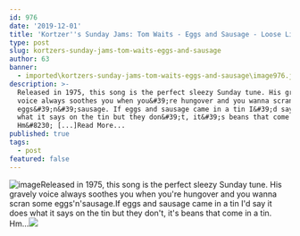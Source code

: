 ```yaml
---
id: 976
date: '2019-12-01'
title: 'Kortzer''s Sunday Jams: Tom Waits - Eggs and Sausage - Loose Lips'
type: post
slug: kortzers-sunday-jams-tom-waits-eggs-and-sausage
author: 63
banner:
  - imported\kortzers-sunday-jams-tom-waits-eggs-and-sausage\image976.jpeg
description: >-
  Released in 1975, this song is the perfect sleezy Sunday tune. His gravely
  voice always soothes you when you&#39;re hungover and you wanna scran some
  eggs&#39;n&#39;sausage. If eggs and sausage came in a tin I&#39;d say it does
  what it says on the tin but they don&#39;t, it&#39;s beans that come in a tin.
  Hm&#8230; [...]Read More...
published: true
tags:
  - post
featured: false
---
```

![image](../imported\kortzers-sunday-jams-tom-waits-eggs-and-sausage\image976.jpeg)Released in 1975, this song is the perfect sleezy Sunday tune. His gravely voice always soothes you when you're hungover and you wanna scran some eggs'n'sausage.If eggs and sausage came in a tin I'd say it does what it says on the tin but they don't, it's beans that come in a tin. Hm…![](/wp-content/uploads/live/img/wysiwyg/5de3fdfc14aee.jpg)